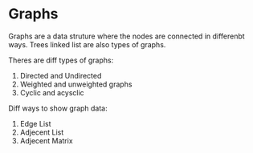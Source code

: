 # Graphs
Graphs are a data struture where the nodes are connected in differenbt ways. Trees linked list are also types of graphs.

Theres are diff types of graphs:
1. Directed and Undirected
2. Weighted and unweighted graphs
3. Cyclic and acysclic

Diff ways to show graph data:
1. Edge List
2. Adjecent List
3. Adjecent Matrix
